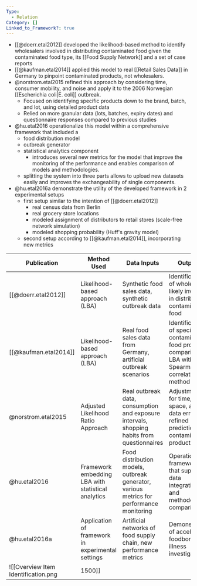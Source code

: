 ```yaml
---
Type:
  - Relation
Category: []
Linked_to_Framework?: true
---
```

- [[@doerr.etal2012]] developed the likelihood-based method to identify wholesalers involved in distributing contaminated food given the contaminated food type, its [[Food Supply Network]] and a set of case reports
- [[@kaufman.etal2014]] applied this model to real [[Retail Sales Data]] in Germany to pinpoint contaminated products, not wholesalers. 
- @norstrom.etal2015 refined this approach by considering time, consumer mobility, and noise and apply it to the 2006 Norwegian [[Escherichia coli|E. coli]] outbreak. 
	- Focused on identifying specific products down to the brand, batch, and lot, using detailed product data
	- Relied on more granular data (lots, batches, expiry dates) and questionnaire responses compared to previous studies 
- @hu.etal2016 operationalize this model within a comprehensive framework that included a 
	- food distribution model
	- outbreak generator
	- statistical analytics component
		- introduces several new metrics for the model that improve the monitoring of the performance and enables comparison of models and methodologies. 
	- splitting the system into three parts allows to upload new datasets easily and improves the exchangeability of single components.
- @hu.etal2016a demonstrate the utility of the developed framework in 2 experimental setups
	- first setup similar to the intention of [[@doerr.etal2012]]
		- real census data from Berlin
		- real grocery store locations
		- modeled assignment of distributors to retail stores (scale-free network simulation)
		- modeled shopping probability (Huff's gravity model)
	- second setup according to [[@kaufman.etal2014]], incorporating new metrics


| **Publication**       | **Method Used**                                    | **Data Inputs**                                                                             | **Outputs**                                                                                                 |
| --------------------- | -------------------------------------------------- | ------------------------------------------------------------------------------------------- | ----------------------------------------------------------------------------------------------------------- |
| [[@doerr.etal2012]]       | Likelihood-based approach (LBA)                    | Synthetic food sales data, synthetic outbreak data                                          | Identification of wholesalers likely involved in distributing contaminated food                             |
| [[@kaufman.etal2014]] | Likelihood-based approach (LBA)                    | Real food sales data from Germany, artificial outbreak scenarios                            | Identification of specific contaminated food products; comparison of LBA with Spearman’s correlation method |
| @norstrom.etal2015    | Adjusted Likelihood Ratio Approach                 | Real outbreak data, consumption and exposure intervals, shopping habits from questionnaires | Adjustment for time, space, and data errors; refined predictions of contaminated products                   |
| @hu.etal2016          | Framework embedding LBA with statistical analytics | Food distribution models, outbreak generator, various metrics for performance monitoring    | Operational framework that supports data integration and methodology comparison                             |
| @hu.etal2016a         | Application of framework in experimental settings  | Artificial networks of food supply chain, new performance metrics                           | Demonstration of accelerated foodborne illness investigation                                                |
![[Overview Item Identification.png|1500]]

